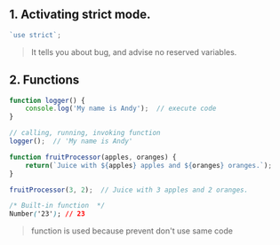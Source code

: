 ## 1. Activating strict mode.
```js
`use strict`;
```

> It tells you about bug, and advise no reserved variables.

## 2. Functions
```js
function logger() {
    console.log('My name is Andy');  // execute code
}

// calling, running, invoking function
logger();  // 'My name is Andy'
```

```js
function fruitProcessor(apples, oranges) {
    return(`Juice with ${apples} apples and ${oranges} oranges.`);
}

fruitProcessor(3, 2);  // Juice with 3 apples and 2 oranges.
```

```css
/* Built-in function  */
Number('23'); // 23
```
> function is used because prevent don't use same code

